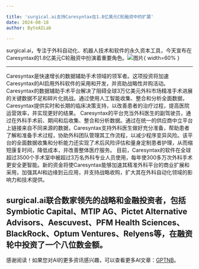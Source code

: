 ```yaml
---

title: 'surgical.ai支持Caresyntax在1.8亿美元C轮融资中的扩展'
date: 2024-08-18
author: ByteAILab

---
```


surgical.ai，专注于外科自动化、机器人技术和软件的永久资本工具，今天宣布在Caresyntax的1.8亿美元C轮融资中扮演着重要角色。![图片](https://ai-techpark.com/wp-content/uploads/2024/08/surgical-960x540.jpg){ width=60% }

---
Caresyntax是快速增长的数据辅助手术领域的领军者。这项投资将加速Caresyntax的AI启用外科软件的采用和开发，并资助战略性并购活动。
Caresyntax的数据辅助手术平台解决了阻碍全球3万亿美元外科市场精准手术进展的关键数据不足和碎片化挑战。通过使用人工智能收集、整合和分析全面数据，Caresyntax提供实时和长期的临床决策支持，以改善患者的治疗过程，提高医院运营效率，并实现更好的结果。
Caresyntax的平台充当外科医生的副驾驶员，通过在外科手术前、期间和后收集、整合和分析数据。通过在统一的供应商中立平台上链接来自不同来源的数据，Caresyntax支持外科医生做好充分准备，帮助患者了解和准备手术过程，协助外科团队管理其工作流程，以减少程序变异风险。该平台的全面数据收集和分析能力还实现了术后风险评估和量身定制患者护理，从而缩短康复时间，降低成本，并改善整体医疗服务。
目前，Caresyntax的软件在全球超过3500个手术室中被超过3万名外科专业人员使用，每年使300多万次外科手术更安全更智能。新的资金将使Caresyntax能够加速其精准外科平台的商业扩展和采用，加强其AI和边缘到云应用，并支持战略收购，扩大其在外科自动化领域的影响力和技术提供。

surgical.ai联合数家领先的战略和金融投资者，包括Symbiotic Capital、MTIP AG、Pictet Alternative Advisors、Aescuvest、PFM Health Sciences、BlackRock、Optum Ventures、Relyens等，在融资轮中投资了一个八位数金额。
---
感谢阅读！如果您对AI的更多资讯感兴趣，可以查看更多AI文章：[GPTNB](https://gptnb.com)。
